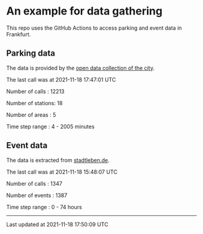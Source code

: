 # An example for data gathering

This repo uses the GitHub Actions to access parking and event data in Frankfurt.

## Parking data
The data is provided by the [open data collection of the city](https://www.offenedaten.frankfurt.de/).

The last call was at 2021-11-18 17:47:01 UTC

Number of calls   : 12213

Number of stations:    18

Number of areas   :     5

Time step range   :     4 -  2005 minutes


## Event data
The data is extracted from [stadtleben.de](https://stadtleben.de/frankfurt/).

The last call was at 2021-11-18 15:48:07 UTC

Number of calls   : 1347

Number of events  : 1387

Time step range   :    0 -   74 hours


----

Last updated at 2021-11-18 17:50:09 UTC
